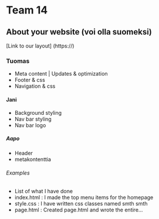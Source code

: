 # Team 14

## About your website (voi olla suomeksi)

[Link to our layout]
(https://)

### Tuomas
- Meta content | Updates & optimization 
- Footer & css
- Navigation & css

#### Jani
- Background styling
- Nav bar styling
- Nav bar logo

##### Aapo
- Header
- metakontenttia




###### Examples
- List of what I have done
- index.html : I made the top menu items for the homepage
- style.css : I have written css classes named smth smth
- page.html : Created page.html and wrote the entire...